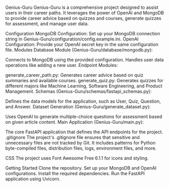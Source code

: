 Genius-Guru
Genius-Guru is a comprehensive project designed to assist users in their career paths. It leverages the power of OpenAI and MongoDB to provide career advice based on quizzes and courses, generate quizzes for assessment, and manage user data.

Configuration
MongoDB Configuration: Set up your MongoDB connection string in Genius-Guru/configuration/config.example.ini.
OpenAI Configuration: Provide your OpenAI secret key in the same configuration file.
Modules
Database Module (Genius-Guru/database/mongodb.py):

Connects to MongoDB using the provided configuration.
Handles user data operations like adding a new user.
Endpoint Modules:

generate_career_path.py: Generates career advice based on quiz summaries and available courses.
generate_quiz.py: Generates quizzes for different majors like Machine Learning, Software Engineering, and Product Management.
Schemas (Genius-Guru/schemas/fastapi_schemas.py):

Defines the data models for the application, such as User, Quiz, Question, and Answer.
Dataset Generation (Genius-Guru/generate_dataset.py):

Uses OpenAI to generate multiple-choice questions for assessment based on given article content.
Main Application (Genius-Guru/main.py):

The core FastAPI application that defines the API endpoints for the project.
.gitignore
The project's .gitignore file ensures that sensitive and unnecessary files are not tracked by Git. It includes patterns for Python byte-compiled files, distribution files, logs, environment files, and more.

CSS
The project uses Font Awesome Free 6.1.1 for icons and styling.

Getting Started
Clone the repository.
Set up your MongoDB and OpenAI configurations.
Install the required dependencies.
Run the FastAPI application using Uvicorn.
